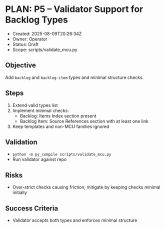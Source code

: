# PLAN: P5 – Validator Support for Backlog Types

- Created: 2025-08-09T20:26:34Z
- Owner: Operator
- Status: Draft
- Scope: scripts/validate_mcu.py

## Objective
Add `backlog` and `backlog-item` types and minimal structure checks.

## Steps
1. Extend valid types list
2. Implement minimal checks:
   - Backlog: Items Index section present
   - Backlog Item: Source References section with at least one link
3. Keep templates and non-MCU families ignored

## Validation
- `python -m py_compile scripts/validate_mcu.py`
- Run validator against repo

## Risks
- Over-strict checks causing friction; mitigate by keeping checks minimal initially

## Success Criteria
- Validator accepts both types and enforces minimal structure
